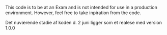 This code is to be at an Exam and is not intended for use in a production environment. However, feel free to take inpiration from the code.

Det nuværende stadie af koden d. 2 juni ligger som et realese med version 1.0.0
